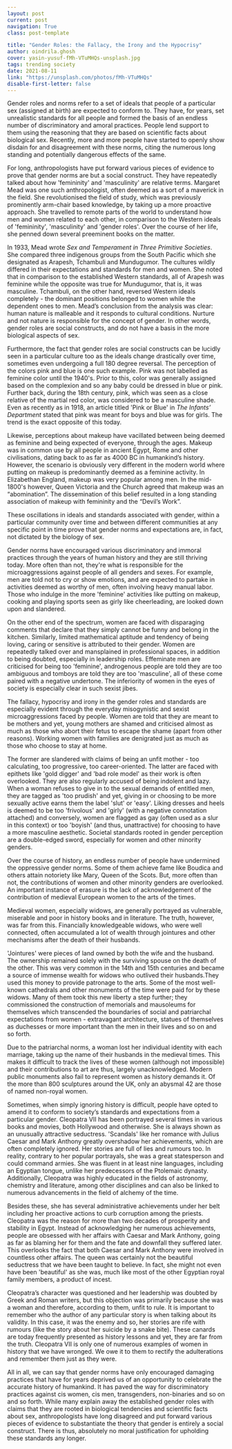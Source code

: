 ```yaml
---
layout: post
current: post
navigation: True
class: post-template

title: "Gender Roles: the Fallacy, the Irony and the Hypocrisy"
author: oindrila.ghosh
cover: yasin-yusuf-fMh-VTuMHQs-unsplash.jpg
tags: trending society
date: 2021-08-11
link: "https://unsplash.com/photos/fMh-VTuMHQs"
disable-first-letter: false
---
```

<p>Gender roles and norms refer to a set of ideals that people of a particular sex (assigned at birth) are expected to conform to. They have, for years, set unrealistic standards for all people and formed the basis of an endless number of discriminatory and amoral practices. People lend support to them using the reasoning that they are based on scientific facts about biological sex. Recently, more and more people have started to openly show disdain for and disagreement with these norms, citing the numerous long standing and potentially dangerous effects of the same.&nbsp;</p><p>For long, anthropologists have put forward various pieces of evidence to prove that gender norms are but a social construct. They have repeatedly talked about how 'femininity' and 'masculinity' are relative terms. Margaret Mead was one such anthropologist, often deemed as a sort of a maverick in the field. She revolutionised the field of study, which was previously prominently arm-chair based knowledge, by taking up a more proactive approach. She travelled to remote parts of the world to understand how men and women related to each other, in comparison to the Western ideals of 'femininity', 'masculinity' and 'gender roles'. Over the course of her life, she penned down several preeminent books on the matter.&nbsp;</p><p>In 1933, Mead wrote <em >Sex and Temperament in Three Primitive Societies</em>. She compared three indigenous groups from the South Pacific which she designated as Arapesh, Tchambuli and Mundugumor. The cultures wildly differed in their expectations and standards for men and women. She noted that in comparison to the established Western standards, all of Arapesh was feminine while the opposite was true for Mundugumor, that is, it was masculine. Tchambuli, on the other hand, reversed Western ideals completely - the dominant positions belonged to women while the dependent ones to men. Mead’s conclusion from the analysis was clear: human nature is malleable and it responds to cultural conditions. Nurture and not nature is responsible for the concept of gender. In other words, gender roles are social constructs, and do not have a basis in the more biological aspects of sex.&nbsp;</p><p>Furthermore, the fact that gender roles are social constructs can be lucidly seen in a particular culture too as the ideals change drastically over time, sometimes even undergoing a full 180 degree reversal. The perception of the colors pink and blue is one such example. Pink was not labelled as feminine color until the 1940's. Prior to this, color was generally assigned based on the complexion and so any baby could be dressed in blue or pink. Further back, during the 18th century, pink, which was seen as a close relative of the martial red color, was considered to be a masculine shade. Even as recently as in 1918, an article titled 'Pink or Blue' in <em >The Infants’ Department</em> stated that pink was meant for boys and blue was for girls. The trend is the exact opposite of this today.&nbsp;</p><p>Likewise, perceptions about makeup have vacillated between being deemed as feminine and being expected of everyone, through the ages. Makeup was in common use by all people in ancient Egypt, Rome and other civilisations, dating back to as far as 4000 BC in humankind’s history. However, the scenario is obviously very different in the modern world where putting on makeup is predominantly deemed as a feminine activity. In Elizabethan England, makeup was very popular among men. In the mid-1800's however, Queen Victoria and the Church agreed that makeup was an “abomination”. The dissemination of this belief resulted in a long standing association of makeup with femininity and the “Devil’s Work”.&nbsp;</p><p>These oscillations in ideals and standards associated with gender, within a particular community over time and between different communities at any specific point in time prove that gender norms and expectations are, in fact, not dictated by the biology of sex.</p><p>Gender norms have encouraged various discriminatory and immoral practices through the years of human history and they are still thriving today. More often than not, they're what is responsible for the microaggressions against people of all genders and sexes. For example, men are told not to cry or show emotions, and are expected to partake in activities deemed as worthy of men, often involving heavy manual labor. Those who indulge in the more 'feminine' activities like putting on makeup, cooking and playing sports seen as girly like cheerleading, are looked down upon and slandered.&nbsp;</p><p>On the other end of the spectrum, women are faced with disparaging comments that declare that they simply cannot be funny and belong in the kitchen. Similarly, limited mathematical aptitude and tendency of being loving, caring or sensitive is attributed to their gender. Women are repeatedly talked over and mansplained in professional spaces, in addition to being doubted, especially in leadership roles. Effeminate men are criticised for being too 'feminine', androgenous people are told they are too ambiguous and tomboys are told they are too 'masculine', all of these come paired with a negative undertone. The inferiority of women in the eyes of society is especially clear in such sexist jibes.&nbsp;</p><p>The fallacy, hypocrisy and irony in the gender roles and standards are especially evident through the everyday misogynistic and sexist microaggressions faced by people. Women are told that they are meant to be mothers and yet, young mothers are shamed and criticised almost as much as those who abort their fetus to escape the shame (apart from other reasons). Working women with families are denigrated just as much as those who choose to stay at home.&nbsp;</p><p>The former are slandered with claims of being an unfit mother - too calculating, too progressive, too career-oriented. The latter are faced with epithets like 'gold digger' and 'bad role model' as their work is often overlooked. They are also regularly accused of being indolent and lazy. When a woman refuses to give in to the sexual demands of entitled men, they are tagged as 'too prudish' and yet, giving in or choosing to be more sexually active earns them the label 'slut' or 'easy'. Liking dresses and heels is deemed to be too 'frivolous' and 'girly' (with a negative connotation attached) and conversely, women are flagged as gay (often used as a slur in this context) or too 'boyish' (and thus, unattractive) for choosing to have a more masculine aesthetic. Societal standards rooted in gender perception are a double-edged sword, especially for women and other minority genders.&nbsp;</p><p>Over the course of history, an endless number of people have undermined the oppressive gender norms. Some of them achieve fame like Boudica and others attain notoriety like Mary, Queen of the Scots. But, more often than not, the contributions of women and other minority genders are overlooked. An important instance of erasure is the lack of acknowledgement of the contribution of medieval European women to the arts of the times.&nbsp;</p><p>Medieval women, especially widows, are generally portrayed as vulnerable, miserable and poor in history books and in literature. The truth, however, was far from this. Financially knowledgeable widows, who were well connected, often accumulated a lot of wealth through jointures and other mechanisms after the death of their husbands.&nbsp;</p><p>'Jointures' were pieces of land owned by both the wife and the husband. The ownership remained solely with the surviving spouse on the death of the other. This was very common in the 14th and 15th centuries and became a source of immense wealth for widows who outlived their husbands.They used this money to provide patronage to the arts. Some of the most well-known cathedrals and other monuments of the time were paid for by these widows. Many of them took this new liberty a step further; they commissioned the construction of memorials and mausoleums for themselves which transcended the boundaries of social and patriarchal expectations from women - extravagant architecture, statues of themselves as duchesses or more important than the men in their lives and so on and so forth.&nbsp;</p><p>Due to the patriarchal norms, a woman lost her individual identity with each marriage, taking up the name of their husbands in the medieval times. This makes it difficult to track the lives of these women (although not impossible) and their contributions to art are thus, largely unacknowledged. Modern public monuments also fail to represent women as history demands it. Of the more than 800 sculptures around the UK, only an abysmal 42 are those of named non-royal women.&nbsp;</p><p>Sometimes, when simply ignoring history is difficult, people have opted to amend it to conform to society’s standards and expectations from a particular gender. Cleopatra VII has been portrayed several times in various books and movies, both Hollywood and otherwise. She is always shown as an unusually attractive seductress. 'Scandals' like her romance with Julius Caesar and Mark Anthony greatly overshadow her achievements, which are often completely ignored. Her stories are full of lies and rumours too. In reality, contrary to her popular portrayals, she was a great statesperson and could command armies. She was fluent in at least nine languages, including an Egyptian tongue, unlike her predecessors of the Ptolemaic dynasty. Additionally, Cleopatra was highly educated in the fields of astronomy, chemistry and literature, among other disciplines and can also be linked to numerous advancements in the field of alchemy of the time.&nbsp;</p><p>Besides these, she has several administrative achievements under her belt including her proactive actions to curb corruption among the priests. Cleopatra was the reason for more than two decades of prosperity and stability in Egypt. Instead of acknowledging her numerous achievements, people are obsessed with her affairs with Caesar and Mark Anthony, going as far as blaming her for them and the fate and downfall they suffered later. This overlooks the fact that both Caesar and Mark Anthony were involved in countless other affairs. The queen was certainly not the beautiful seductress that we have been taught to believe. In fact, she might not even have been 'beautiful' as she was, much like most of the other Egyptian royal family members, a product of incest.&nbsp;</p><p>Cleopatra’s character was questioned and her leadership was doubted by Greek and Roman writers, but this objection was primarily because she was a woman and therefore, according to them, unfit to rule. It is important to remember who the author of any particular story is when talking about its validity. In this case, it was the enemy and so, her stories are rife with rumours (like the story about her suicide by a snake bite). These canards are today frequently presented as history lessons and yet, they are far from the truth. Cleopatra VII is only one of numerous examples of women in history that we have wronged. We owe it to them to rectify the adulterations and remember them just as they were.&nbsp;</p><p>All in all, we can say that gender norms have only encouraged damaging practices that have for years deprived us of an opportunity to celebrate the accurate history of humankind. It has paved the way for discriminatory practices against cis women, cis men, transgenders, non-binaries and so on and so forth. While many explain away the established gender roles with claims that they are rooted in biological tendencies and scientific facts about sex, anthropologists have long disagreed and put forward various pieces of evidence to substantiate the theory that gender is entirely a social construct. There is thus, absolutely no moral justification for upholding these standards any longer.&nbsp;</p>